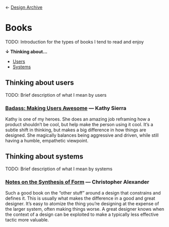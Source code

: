 &larr; [Design Archive](https://github.com/danritz/design-archive/blob/master/README.md)

# Books
TODO: Introduction for the types of books I tend to read and enjoy

**&darr; Thinking about...**
- [Users](https://github.com/danritz/design-archive/blob/master/books.md#thinking-about-users)
- [Systems](https://github.com/danritz/design-archive/blob/master/books.md#thinking-about-systems)

## Thinking about users
TODO: Brief description of what I mean by users

### [Badass: Making Users Awesome](http://www.amazon.com/exec/obidos/ASIN/1491919019/) — Kathy Sierra

Kathy is one of my heroes. She does an amazing job reframing how a product shouldn’t be cool, but help make the person using it cool. It’s a subtle shift in thinking, but makes a big difference in how things are designed. She magically balances being aggressive and driven, while still having a humble, empathetic viewpoint.

## Thinking about systems
TODO: Brief description of what I mean by systems

### [Notes on the Synthesis of Form](https://smile.amazon.com/gp/product/0674627512) — Christopher Alexander

Such a good book on the “other stuff” around a design that constrains and defines it. This is usually what makes the difference in a good and great designer. It’s easy to atomize the thing you’re designing at the expense of the larger system, often making things worse. A great designer knows when the context of a design can be exploited to make a typically less effective tactic more valuable.
